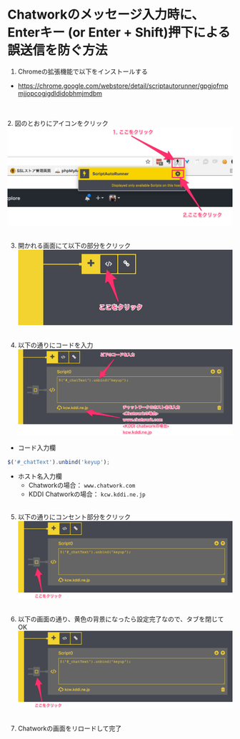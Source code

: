 # Chatworkのメッセージ入力時に、Enterキー (or Enter + Shift)押下による誤送信を防ぐ方法

1. Chromeの拡張機能で以下をインストールする
 - https://chrome.google.com/webstore/detail/scriptautorunner/gpgjofmpmjjopcogjgdldidobhmjmdbm

<br><br>
2. 図のとおりにアイコンをクリック
![aaaa](image1.png)
<br><br>

3. 開かれる画面にて以下の部分をクリック
![aaaa](image2.png)
<br><br>

4. 以下の通りにコードを入力
![aaaa](image3.png)

 - コード入力欄  
 ```javascript
 $('#_chatText').unbind('keyup');
 ```

 - ホスト名入力欄  
   - Chatworkの場合： `www.chatwork.com`  
   - KDDI Chatworkの場合： `kcw.kddi.ne.jp`
<br><br>

5. 以下の通りにコンセント部分をクリック
![aaaa](image4.png)
<br><br>

6. 以下の画面の通り、黄色の背景になったら設定完了なので、タブを閉じてOK
![aaaa](image4.png)
<br><br>

7. Chatworkの画面をリロードして完了
